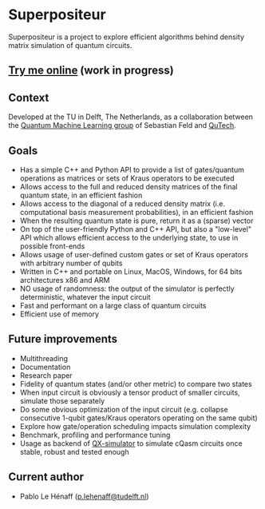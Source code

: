 # Superpositeur
Superpositeur is a project to explore efficient algorithms behind density matrix simulation of quantum circuits.

## [Try me online](https://qml-group.github.io/Superpositeur/wasm/demo.html) (work in progress)

## Context
Developed at the TU in Delft, The Netherlands, as a collaboration between the [Quantum Machine Learning group](https://www.tudelft.nl/en/eemcs/the-faculty/departments/quantum-computer-engineering/sections/quantum-circuits-architectures-and-technology/groups/quantum-machine-learning) of Sebastian Feld and [QuTech](https://qutech.nl/).

## Goals
- Has a simple C++ and Python API to provide a list of gates/quantum operations as matrices or sets of Kraus operators to be executed
- Allows access to the full and reduced density matrices of the final quantum state, in an efficient fashion
- Allows access to the diagonal of a reduced density matrix (i.e. computational basis measurement probabilities), in an efficient fashion
- When the resulting quantum state is pure, return it as a (sparse) vector
- On top of the user-friendly Python and C++ API, but also a "low-level" API which allows efficient access to the underlying state, to use in possible front-ends
- Allows usage of user-defined custom gates or set of Kraus operators with arbitrary number of qubits
- Written in C++ and portable on Linux, MacOS, Windows, for 64 bits architectures x86 and ARM
- NO usage of randomness: the output of the simulator is perfectly deterministic, whatever the input circuit
- Fast and performant on a large class of quantum circuits
- Efficient use of memory

## Future improvements
- Multithreading
- Documentation
- Research paper
- Fidelity of quantum states (and/or other metric) to compare two states
- When input circuit is obviously a tensor product of smaller circuits, simulate those separately
- Do some obvious optimization of the input circuit (e.g. collapse consecutive 1-qubit gates/Kraus operators operating on the same qubit)
- Explore how gate/operation scheduling impacts simulation complexity
- Benchmark, profiling and performance tuning
- Usage as backend of [QX-simulator](https://github.com/QuTech-Delft/qx-simulator) to simulate cQasm circuits once stable, robust and tested enough

## Current author
- Pablo Le Hénaff (p.lehenaff@tudelft.nl)
